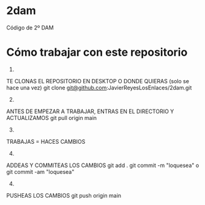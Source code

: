 # 2dam
Código de 2º DAM

# Cómo trabajar con este repositorio
1.
TE CLONAS EL REPOSITORIO EN DESKTOP O DONDE QUIERAS (solo se hace una vez)
git clone git@github.com:JavierReyesLosEnlaces/2dam.git

2.
ANTES DE EMPEZAR A TRABAJAR, ENTRAS EN EL DIRECTORIO Y ACTUALIZAMOS
git pull origin main

3. 
TRABAJAS = HACES CAMBIOS

4.
ADDEAS Y COMMITEAS LOS CAMBIOS
git add . 	git commit -m "loquesea"
o	git commit -am "loquesea"


4. 
PUSHEAS LOS CAMBIOS
git push origin main

